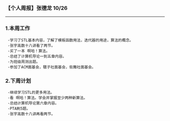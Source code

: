### 【个人周报】张德龙 10/26
---------
### 1.本周工作
     -学习了STL基本内容，了解了模板函数用法，迭代器的用途，算法的概念。
     -张宇高数十八讲看了两节。
     -买了一本 啊哈！算法。
     -总结了计算机导论一到五章内容。
     -为班级周测出题。
     -参加了ACM面基会，毽子社面基会，街舞社面基会。
### 2.下周计划
     -继续学习STL的更多用法。
     -看 啊哈！算法。学会并掌握至少两种新算法。
     -总结计算机导论第六章内容。
     -PTA刷5题。
     -张宇高数十八讲再看两节。
